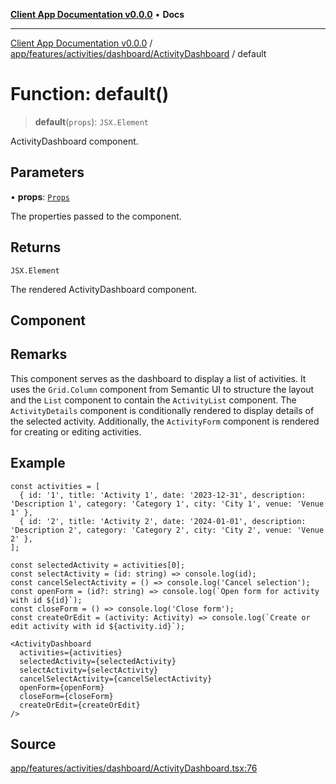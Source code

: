 [**Client App Documentation v0.0.0**](../../../../../../README.md) • **Docs**

***

[Client App Documentation v0.0.0](../../../../../../README.md) / [app/features/activities/dashboard/ActivityDashboard](../README.md) / default

# Function: default()

> **default**(`props`): `JSX.Element`

ActivityDashboard component.

## Parameters

• **props**: [`Props`](../interfaces/Props.md)

The properties passed to the component.

## Returns

`JSX.Element`

The rendered ActivityDashboard component.

## Component

## Remarks

This component serves as the dashboard to display a list of activities.
It uses the `Grid.Column` component from Semantic UI to structure the layout
and the `List` component to contain the `ActivityList` component.
The `ActivityDetails` component is conditionally rendered to display details
of the selected activity. Additionally, the `ActivityForm` component is rendered
for creating or editing activities.

## Example

```tsx
const activities = [
  { id: '1', title: 'Activity 1', date: '2023-12-31', description: 'Description 1', category: 'Category 1', city: 'City 1', venue: 'Venue 1' },
  { id: '2', title: 'Activity 2', date: '2024-01-01', description: 'Description 2', category: 'Category 2', city: 'City 2', venue: 'Venue 2' },
];

const selectedActivity = activities[0];
const selectActivity = (id: string) => console.log(id);
const cancelSelectActivity = () => console.log('Cancel selection');
const openForm = (id?: string) => console.log(`Open form for activity with id ${id}`);
const closeForm = () => console.log('Close form');
const createOrEdit = (activity: Activity) => console.log(`Create or edit activity with id ${activity.id}`);

<ActivityDashboard
  activities={activities}
  selectedActivity={selectedActivity}
  selectActivity={selectActivity}
  cancelSelectActivity={cancelSelectActivity}
  openForm={openForm}
  closeForm={closeForm}
  createOrEdit={createOrEdit}
/>
```

## Source

[app/features/activities/dashboard/ActivityDashboard.tsx:76](https://github.com/jimmykurian/Reactivities/blob/2eec73b290ba27687cc01099a29cb3dbf8f367be/client-app/src/app/features/activities/dashboard/ActivityDashboard.tsx#L76)
